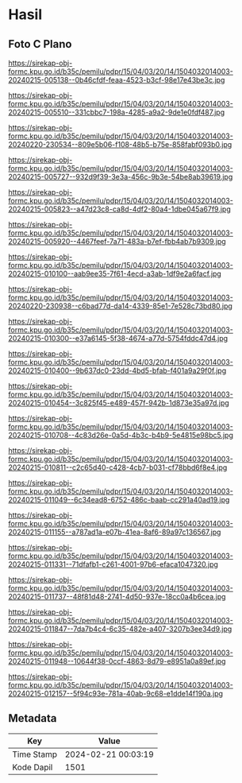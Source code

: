 # Hasil

## Foto C Plano

https://sirekap-obj-formc.kpu.go.id/b35c/pemilu/pdpr/15/04/03/20/14/1504032014003-20240215-005138--0b46cfdf-feaa-4523-b3cf-98e17e43be3c.jpg

https://sirekap-obj-formc.kpu.go.id/b35c/pemilu/pdpr/15/04/03/20/14/1504032014003-20240215-005510--331cbbc7-198a-4285-a9a2-9de1e0fdf487.jpg

https://sirekap-obj-formc.kpu.go.id/b35c/pemilu/pdpr/15/04/03/20/14/1504032014003-20240220-230534--809e5b06-f108-48b5-b75e-858fabf093b0.jpg

https://sirekap-obj-formc.kpu.go.id/b35c/pemilu/pdpr/15/04/03/20/14/1504032014003-20240215-005727--932d9f39-3e3a-456c-9b3e-54be8ab39619.jpg

https://sirekap-obj-formc.kpu.go.id/b35c/pemilu/pdpr/15/04/03/20/14/1504032014003-20240215-005823--a47d23c8-ca8d-4df2-80a4-1dbe045a67f9.jpg

https://sirekap-obj-formc.kpu.go.id/b35c/pemilu/pdpr/15/04/03/20/14/1504032014003-20240215-005920--4467feef-7a71-483a-b7ef-fbb4ab7b9309.jpg

https://sirekap-obj-formc.kpu.go.id/b35c/pemilu/pdpr/15/04/03/20/14/1504032014003-20240215-010100--aab9ee35-7f61-4ecd-a3ab-1df9e2a6facf.jpg

https://sirekap-obj-formc.kpu.go.id/b35c/pemilu/pdpr/15/04/03/20/14/1504032014003-20240220-230938--c6bad77d-da14-4339-85e1-7e528c73bd80.jpg

https://sirekap-obj-formc.kpu.go.id/b35c/pemilu/pdpr/15/04/03/20/14/1504032014003-20240215-010300--e37a6145-5f38-4674-a77d-5754fddc47d4.jpg

https://sirekap-obj-formc.kpu.go.id/b35c/pemilu/pdpr/15/04/03/20/14/1504032014003-20240215-010400--9b637dc0-23dd-4bd5-bfab-f401a9a29f0f.jpg

https://sirekap-obj-formc.kpu.go.id/b35c/pemilu/pdpr/15/04/03/20/14/1504032014003-20240215-010454--3c825f45-e489-457f-942b-1d873e35a97d.jpg

https://sirekap-obj-formc.kpu.go.id/b35c/pemilu/pdpr/15/04/03/20/14/1504032014003-20240215-010708--4c83d26e-0a5d-4b3c-b4b9-5e4815e98bc5.jpg

https://sirekap-obj-formc.kpu.go.id/b35c/pemilu/pdpr/15/04/03/20/14/1504032014003-20240215-010811--c2c65d40-c428-4cb7-b031-cf78bbd6f8e4.jpg

https://sirekap-obj-formc.kpu.go.id/b35c/pemilu/pdpr/15/04/03/20/14/1504032014003-20240215-011049--6c34ead8-6752-486c-baab-cc291a40ad19.jpg

https://sirekap-obj-formc.kpu.go.id/b35c/pemilu/pdpr/15/04/03/20/14/1504032014003-20240215-011155--a787ad1a-e07b-41ea-8af6-89a97c136567.jpg

https://sirekap-obj-formc.kpu.go.id/b35c/pemilu/pdpr/15/04/03/20/14/1504032014003-20240215-011331--71dfafb1-c261-4001-97b6-efaca1047320.jpg

https://sirekap-obj-formc.kpu.go.id/b35c/pemilu/pdpr/15/04/03/20/14/1504032014003-20240215-011737--48f81d48-2741-4d50-937e-18cc0a4b6cea.jpg

https://sirekap-obj-formc.kpu.go.id/b35c/pemilu/pdpr/15/04/03/20/14/1504032014003-20240215-011847--7da7b4c4-6c35-482e-a407-3207b3ee34d9.jpg

https://sirekap-obj-formc.kpu.go.id/b35c/pemilu/pdpr/15/04/03/20/14/1504032014003-20240215-011948--10644f38-0ccf-4863-8d79-e8951a0a89ef.jpg

https://sirekap-obj-formc.kpu.go.id/b35c/pemilu/pdpr/15/04/03/20/14/1504032014003-20240215-012157--5f94c93e-781a-40ab-9c68-e1dde14f190a.jpg


## Metadata

| Key        | Value               |
| ---------- | ------------------- |
| Time Stamp | 2024-02-21 00:03:19 |
| Kode Dapil | 1501                |



